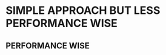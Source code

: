 # SIMPLE APPROACH BUT LESS PERFORMANCE WISE

<script setup>
import IconGitHub from '@/components/icons/IconGitHub.vue';
import { ref } from 'vue';
import { useMotion } from '@vueuse/motion';
import { TransitionPresets, useTransition } from '@vueuse/core';

// active filter ref | default = all
const activeFilter = ref('all');

// updating filter
const setFilter = (filter) => {
  activeFilter.value = filter;
};

// displaying the project
const showProject = (projectType) => {
  return activeFilter.value === 'all' || activeFilter.value === projectType;
};
</script>

<template>
  <section id="project">
    <div class="header">
      <h1><span>/</span>projects.</h1>
      <p>Some of the projects I've worked on from the past until recently</p>
    </div>
    <div class="nav">
      <ul>
        <li @click="setFilter('all')" :class="{ active: activeFilter === 'all' }">All</li>
        <li @click="setFilter('web')" :class="{ active: activeFilter === 'web' }">Web</li>
        <li @click="setFilter('mobile')" :class="{ active: activeFilter === 'mobile' }">
          Mobile app
        </li>
        <li @click="setFilter('ui')" :class="{ active: activeFilter === 'ui' }">UI/UX</li>
      </ul>
    </div>

    <div class="projects-gallery">
      <!-- BITE AI -->
      <div class="project web" v-if="showProject('web')" v-motion-pop-visible-once>
        <figure class="project__logo">
          <img src="@/assets/images/projects/bite.ai/bite-logo.webp" class="img-default" />
          <img src="@/assets/images/projects/bite.ai/bite-logo.webp" class="img-hover" />
        </figure>
        <div class="project__details">
          <h5>Bite.ai</h5>
          <div class="project__links">
            <h6>biteai.netlify.app</h6>
            <IconGitHub class="icon" />
          </div>
        </div>
      </div>

      <!-- NATOURS -->
      <div class="project web" v-if="showProject('web')" v-motion-pop-visible-once>
        <figure class="project__logo">
          <img src="@/assets/images/projects/natours/natours-logo.webp" class="img-default" />
          <img src="@/assets/images/projects/bite.ai/bite-logo.webp" class="img-hover" />
        </figure>
        <div class="project__details">
          <h5>Natours</h5>
          <div class="project__links">
            <h6>natours.netlify.app</h6>
            <IconGitHub class="icon" />
          </div>
        </div>
      </div>

      <!-- LUXXE ESTATE -->
      <div class="project web" v-if="showProject('web')" v-motion-pop-visible-once>
        <figure class="project__logo">
          <img src="@/assets/images/projects/ls/ls-logo-text.webp" class="img-default" />
          <img src="@/assets/images/projects/bite.ai/bite-logo.webp" class="img-hover" />
        </figure>
        <div class="project__details">
          <h5>Luxxe Estate</h5>
          <div class="project__links">
            <h6>luxxe-estate.netlify.app</h6>
            <IconGitHub class="icon" />
          </div>
        </div>
      </div>

      <!-- CAELUM MH -->
      <div class="project mobile" v-if="showProject('mobile')" v-motion-pop-visible-once>
        <figure class="project__logo">
          <img src="@/assets/images/projects/caelum/caelum-logo.webp" class="img-default" />
          <img src="@/assets/images/projects/bite.ai/bite-logo.webp" class="img-hover" />
        </figure>
        <div class="project__details">
          <h5>Caelum Movie Hub</h5>
          <div class="project__links">
            <h6>caelum.netlify.app</h6>
            <IconGitHub class="icon" />
          </div>
        </div>
      </div>

      <!-- RICK AND MORTY  -->
      <div class="project" v-if="showProject('web')" v-motion-pop-visible-once>
        <figure class="project__logo">
          <img src="@/assets/images/projects/rm/rm-logo.webp" class="img-default" />
          <img src="@/assets/images/projects/bite.ai/bite-logo.webp" class="img-hover" />
        </figure>
        <div class="project__details">
          <h5>Rick and Morty Char API</h5>
          <div class="project__links">
            <h6>rickandmorty.netlify.app</h6>
            <IconGitHub class="icon" />
          </div>
        </div>
      </div>

      <!-- MOVIES -->
      <div class="project" v-if="showProject('web')" v-motion-pop-visible-once>
        <figure class="project__logo">
          <img src="@/assets/images/projects/movies/movies-logo.webp" class="img-default" />
          <img src="@/assets/images/projects/bite.ai/bite-logo.webp" class="img-hover" />
        </figure>
        <div class="project__details">
          <h5>moVieS</h5>
          <div class="project__links">
            <h6>movies.netlify.app</h6>
            <IconGitHub class="icon" />
          </div>
        </div>
      </div>

      <!-- READYSILIENCE -->
      <div class="project ui" v-if="showProject('web')" v-motion-pop-visible-once>
        <figure class="project__logo">
          <img src="@/assets/images/projects/movies/movies-logo.webp" class="img-default" />
          <img src="@/assets/images/projects/bite.ai/bite-logo.webp" class="img-hover" />
        </figure>
        <div class="project__details">
          <h5>Readysilience</h5>
          <div class="project__links">
            <h6>movies.netlify.app</h6>
            <IconGitHub class="icon" />
          </div>
        </div>
      </div>
    </div>
  </section>
</template>

<style lang="scss" scoped>
@import '@/assets/main.scss';

section {
  position: relative;
  width: 100%;
  height: auto;
  padding: 10rem 10rem;
  background-color: $color-white-pure;
}

.header {
  display: flex;
  flex-direction: column;
  justify-content: center;
  align-items: center;

  h1 {
    font-size: $font-size-base-1;
    color: $color-gray-dark;
    font-family: $font-poppins;
    font-weight: 550;

    span {
      color: $color-gray;
    }
  }

  p {
    font-family: $font-poppins;
    font-size: $font-size-small;
    font-weight: 450;
  }
}

.nav {
  display: flex;
  flex-direction: row;
  margin-top: 1rem;

  li {
    display: inline-block;
    text-decoration: none;
    margin-right: 2rem;
    font-family: $font-poppins;
    font-size: $font-size-small;
    cursor: pointer;
    position: relative;

    &::before {
      content: '';
      position: absolute;
      background: $color-primary;
      bottom: 0;
      left: 0;
      width: 0;
      height: 0.3rem;
      transition: width 0.4s ease;
    }

    &.active::before {
      width: 100%;
    }
  }
}

.projects-gallery {
  display: flex;
  width: 100%;
  flex-wrap: wrap;
  justify-content: start;
  align-items: start;
  margin-top: 3rem;
}

.project {
  width: 23rem;
  height: 20rem;
  display: flex;
  flex-direction: column;
  justify-content: start;
  align-items: start;
  flex-grow: 0;
  margin: 1rem 1rem;
  padding-bottom: 1rem;
  background: $color-white-pure;
  box-shadow: 0 2px 4px rgba(0, 0, 0, 0.1);
  cursor: pointer;

  &.is-hidden {
    display: none !important;
  }

  &__logo {
    width: 100%;
    height: 100%;
    position: relative;
    background-color: $color-white;
    overflow: hidden; // image stay within the container

    img {
      position: absolute;
      width: 100%;
      height: 100%;
      object-fit: cover;
      // border-bottom: 2px solid $color-gray-dark;
    }

    .img-default {
      top: 0;
      left: 0;
      visibility: visible;
      transform: scale(0.95);
      transition: transform 0.3s ease;
    }

    .img-hover {
      top: 0;
      left: 0;
      visibility: hidden;
      transform: scale(1);
      transition: transform 0.3s ease;
    }

    &:hover {
      .img-default {
        visibility: hidden;
      }
      .img-hover {
        visibility: visible;
        display: inline-block;
      }
    }
  }

  &__details {
    width: 100%;
    padding-top: 1.5rem;
    padding-left: 2rem;
    padding-bottom: 1rem;

    h5 {
      color: $color-gray-dark;
      font-family: $font-poppins;
      font-weight: 560;
    }

    h6 {
      color: $color-primary-dark;
      font-family: $font-poppins;
      font-weight: 350;
    }
  }

  &__links {
    display: flex;
    justify-content: space-between;
    gap: 1rem;
    padding-right: 1rem;
    color: $color-gray-dark;
    vertical-align: middle;

    a {
      color: $color-primary;
    }

    .icon {
      color: $color-primary;
    }
  }
}
</style>


## PERFORMANCE WISE
<script setup>
import IconGitHub from '@/components/icons/IconGitHub.vue';
import { computed, ref } from 'vue';
import { useMotion } from '@vueuse/motion';
import { TransitionPresets, useTransition } from '@vueuse/core';

import biteLogo from '@/assets/images/projects/bite.ai/bite-logo.webp';
import natoursLogo from '@/assets/images/projects/natours/natours-logo.webp';
import lsLogo from '@/assets/images/projects/ls/ls-logo-text.webp';
import caelumLogo from '@/assets/images/projects/caelum/caelum-logo.webp';
import rmLogo from '@/assets/images/projects/rm/rm-logo.webp';
import moviesLogo from '@/assets/images/projects/movies/movies-logo.webp';
import readyLogo from '@/assets/images/projects/movies/movies-logo.webp';

// ACTIVE filter | default = all
const activeFilter = ref('all');
// LI filter
const setFilter = (filter) => {
  activeFilter.value = filter;
};

// PROJECTS data
const projects = ref([
  {
    name: 'Bite.ai',
    type: 'web',
    url: 'biteai.netlify.app',
    logo: biteLogo,
    ui: ''
  },
  {
    name: 'Natours',
    type: 'web',
    url: 'natours.netlify.app',
    logo: natoursLogo,
    ui: ''
  },
  {
    name: 'Luxxe Estate',
    type: 'web',
    url: 'luxxe-estate.netlify.app',
    logo: lsLogo,
    ui: ''
  },
  {
    name: 'Caelum Movie Hub',
    type: 'mobile',
    url: 'caelum.netlify.app',
    logo: caelumLogo,
    ui: ''
  },
  {
    name: 'Rick and Morty Char API',
    type: 'web',
    url: 'rickandmorty.netlify.app',
    logo: rmLogo,
    ui: ''
  },
  {
    name: 'moVieS',
    type: 'web',
    url: 'movies.netlify.app',
    logo: moviesLogo,
    ui: ''
  },
  {
    name: 'Readysilience',
    type: 'mobile',
    url: 'readysilience.netlify.app',
    logo: readyLogo,
    ui: ''
  }
]);

// FILTER
const filteredProjects = computed(() => {
  // display all
  return activeFilter.value === 'all'
    ? projects.value
    : // create a filtered array matching activeFilter
      projects.value.filter((project) => project.type === activeFilter.value);
});
</script>

<template>
  <section id="project">
    <div class="header">
      <h1><span>/</span>projects.</h1>
      <p>Some of the projects I've worked on from the past until recently</p>
    </div>
    <div class="nav">
      <ul>
        <li @click="setFilter('all')" :class="{ active: activeFilter === 'all' }">All</li>
        <li @click="setFilter('web')" :class="{ active: activeFilter === 'web' }">Web</li>
        <li @click="setFilter('mobile')" :class="{ active: activeFilter === 'mobile' }">
          Mobile app
        </li>
        <li @click="setFilter('ui')" :class="{ active: activeFilter === 'ui' }">UI/UX</li>
      </ul>
    </div>

    <div class="projects-gallery">
      <div
        v-for="project in filteredProjects"
        :key="project.name"
        class="project"
        v-motion-pop-visible-once
      >
        <figure class="project__logo">
          <img :src="project.logo" loading="lazy" class="img-default" />
          <img :src="project.logo" loading="lazy" class="img-hover" />
        </figure>
        <div class="project__details">
          <h5>{{ project.name }}</h5>
          <div class="project__links">
            <h6>{{ project.url }}</h6>
            <IconGitHub class="icon" />
          </div>
        </div>
      </div>
    </div>
  </section>
</template>

<style lang="scss" scoped>
@import '@/assets/main.scss';

section {
  position: relative;
  width: 100%;
  height: auto;
  padding: 10rem 10rem;
  background-color: $color-white-pure;
}

.header {
  display: flex;
  flex-direction: column;
  justify-content: center;
  align-items: center;

  h1 {
    font-size: $font-size-base-1;
    color: $color-gray-dark;
    font-family: $font-poppins;
    font-weight: 550;

    span {
      color: $color-gray;
    }
  }

  p {
    font-family: $font-poppins;
    font-size: $font-size-small;
    font-weight: 450;
  }
}

.nav {
  display: flex;
  flex-direction: row;
  margin-top: 1rem;

  li {
    display: inline-block;
    text-decoration: none;
    margin-right: 2rem;
    font-family: $font-poppins;
    font-size: $font-size-small;
    cursor: pointer;
    position: relative;

    &::before {
      content: '';
      position: absolute;
      background: $color-primary;
      bottom: 0;
      left: 0;
      width: 0;
      height: 0.3rem;
      transition: width 0.4s ease;
    }

    &.active::before {
      width: 100%;
    }
  }
}

.projects-gallery {
  display: flex;
  width: 100%;
  flex-wrap: wrap;
  justify-content: start;
  align-items: start;
  margin-top: 3rem;
}

.project {
  width: 23rem;
  height: 20rem;
  display: flex;
  flex-direction: column;
  justify-content: start;
  align-items: start;
  flex-grow: 0;
  margin: 1rem 1rem;
  padding-bottom: 1rem;
  background: $color-white-pure;
  box-shadow: 0 2px 4px rgba(0, 0, 0, 0.1);
  cursor: pointer;

  &.is-hidden {
    display: none !important;
  }

  &__logo {
    width: 100%;
    height: 100%;
    position: relative;
    background-color: $color-white;
    overflow: hidden; // image stay within the container

    img {
      position: absolute;
      width: 100%;
      height: 100%;
      object-fit: cover;
      // border-bottom: 2px solid $color-gray-dark;
    }

    .img-default {
      top: 0;
      left: 0;
      visibility: visible;
      transform: scale(0.95);
      transition: transform 0.3s ease;
    }

    .img-hover {
      top: 0;
      left: 0;
      visibility: hidden;
      transform: scale(1);
      transition: transform 0.3s ease;
    }

    &:hover {
      .img-default {
        visibility: hidden;
      }
      .img-hover {
        visibility: visible;
        display: inline-block;
      }
    }
  }

  &__details {
    width: 100%;
    padding-top: 1.5rem;
    padding-left: 2rem;
    padding-bottom: 1rem;

    h5 {
      color: $color-gray-dark;
      font-family: $font-poppins;
      font-weight: 560;
    }

    h6 {
      color: $color-primary-dark;
      font-family: $font-poppins;
      font-weight: 350;
    }
  }

  &__links {
    display: flex;
    justify-content: space-between;
    gap: 1rem;
    padding-right: 1rem;
    color: $color-gray-dark;
    vertical-align: middle;

    a {
      color: $color-primary;
    }

    .icon {
      color: $color-primary;
    }
  }
}
</style>